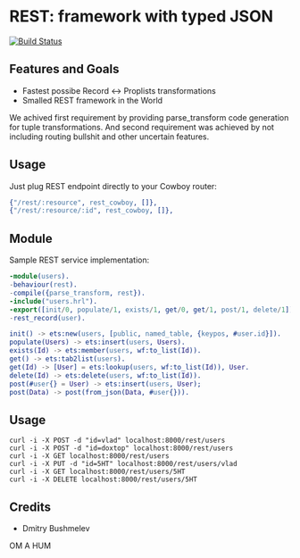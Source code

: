 REST: framework with typed JSON
===============================

[![Build Status](https://travis-ci.org/synrc/rest.svg?branch=master)](https://travis-ci.org/synrc/rest)

Features and Goals
------------------

* Fastest possibe Record <-> Proplists transformations
* Smalled REST framework in the World

We achived first requirement by providing parse_transform code generation for tuple transformations. And second requirement was achieved by not including routing bullshit and other uncertain features.

Usage
-----

Just plug REST endpoint directly to your Cowboy router:

```erlang
{"/rest/:resource", rest_cowboy, []},
{"/rest/:resource/:id", rest_cowboy, []},
```

Module
------

Sample REST service implementation:

```erlang
-module(users).
-behaviour(rest).
-compile({parse_transform, rest}).
-include("users.hrl").
-export([init/0, populate/1, exists/1, get/0, get/1, post/1, delete/1]).
-rest_record(user).

init() -> ets:new(users, [public, named_table, {keypos, #user.id}]).
populate(Users) -> ets:insert(users, Users).
exists(Id) -> ets:member(users, wf:to_list(Id)).
get() -> ets:tab2list(users).
get(Id) -> [User] = ets:lookup(users, wf:to_list(Id)), User.
delete(Id) -> ets:delete(users, wf:to_list(Id)).
post(#user{} = User) -> ets:insert(users, User);
post(Data) -> post(from_json(Data, #user{})).
```

Usage
-----

    curl -i -X POST -d "id=vlad" localhost:8000/rest/users
    curl -i -X POST -d "id=doxtop" localhost:8000/rest/users
    curl -i -X GET localhost:8000/rest/users
    curl -i -X PUT -d "id=5HT" localhost:8000/rest/users/vlad
    curl -i -X GET localhost:8000/rest/users/5HT
    curl -i -X DELETE localhost:8000/rest/users/5HT

Credits
-------

* Dmitry Bushmelev

OM A HUM
